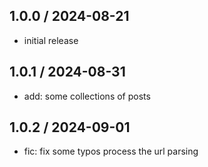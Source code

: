 ## 1.0.0 / 2024-08-21

- initial release

## 1.0.1 / 2024-08-31

- add: some collections of posts

## 1.0.2 / 2024-09-01

- fic: fix some typos
    process the url parsing
